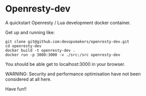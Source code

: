 # Openresty-dev
A quickstart Openresty / Lua development docker container.

Get up and running like:

```
git clone git@github.com:devopsmakers/openresty-dev.git
cd openresty-dev
docker build -t openresty-dev .
docker run -p 3000:3000 -v ./src:/src openresty-dev
```

You should be able get to localhost:3000 in your browser.

WARNING: Security and performance optimisation have not been considered at all here.

Have fun!!

